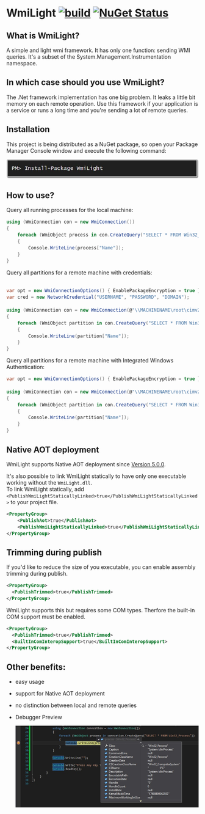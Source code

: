 # WmiLight [![build](https://github.com/MartinKuschnik/WmiLight/workflows/.NET%20Core/badge.svg)](https://github.com/MartinKuschnik/WmiLight/actions) [![NuGet Status](http://img.shields.io/nuget/v/WmiLight.svg?style=flat)](https://www.nuget.org/packages/WmiLight/)

## What is WmiLight?
A simple and light wmi framework. It has only one function: sending WMI queries.
It's a subset of the System.Management.Instrumentation namespace.

## In which case should you use WmiLight?
The .Net framework implementation has one big problem.
It leaks a little bit memory on each remote operation.
Use this framework if your application is a service or runs a long time and you're sending a lot of remote queries.

## Installation

This project is being distributed as a NuGet package, so open your Package Manager Console window and execute the following command:

<a href="https://www.nuget.org/packages/WmiLight/" target="_blank">
<img title="NuGet" src="https://github.com/MartinKuschnik/WmiLight/blob/master/doc/pics/install_nuget_package.JPG" alt="NuGet"/>
</a>



## How to use?

Query all running processes for the local machine:
```C#
using (WmiConnection con = new WmiConnection())
{
    foreach (WmiObject process in con.CreateQuery("SELECT * FROM Win32_Process"))
    {
        Console.WriteLine(process["Name"]);
    }
}
```

Query all partitions for a remote machine with credentials:
```C#

var opt = new WmiConnectionOptions() { EnablePackageEncryption = true };
var cred = new NetworkCredential("USERNAME", "PASSWORD", "DOMAIN");

using (WmiConnection con = new WmiConnection(@"\\MACHINENAME\root\cimv2", cred, opt))
{
    foreach (WmiObject partition in con.CreateQuery("SELECT * FROM Win32_DiskPartition"))
    {
        Console.WriteLine(partition["Name"]);
    }
}
```
Query all partitions for a remote machine with Integrated Windows Authentication:
```C#
var opt = new WmiConnectionOptions() { EnablePackageEncryption = true };

using (WmiConnection con = new WmiConnection(@"\\MACHINENAME\root\cimv2", opt))
{
    foreach (WmiObject partition in con.CreateQuery("SELECT * FROM Win32_DiskPartition"))
    {
        Console.WriteLine(partition["Name"]);
    }
}
```

## Native AOT deployment

WmiLight supports Native AOT deployment since [Version 5.0.0](https://github.com/MartinKuschnik/WmiLight/releases/tag/v5.0.0).

It's also possible to link WmiLight statically to have only one executable working without the `WmiLight.dll`. <br/>
To link WmiLight statically, add `<PublishWmiLightStaticallyLinked>true</PublishWmiLightStaticallyLinked>` to your project file.

```xml
<PropertyGroup>
    <PublishAot>true</PublishAot>
    <PublishWmiLightStaticallyLinked>true</PublishWmiLightStaticallyLinked>
</PropertyGroup>
```

## Trimming during publish

If you'd like to reduce the size of you executable, you can enable assembly trimming during publish.

```xml
<PropertyGroup>
  <PublishTrimmed>true</PublishTrimmed>
</PropertyGroup>
```
WmiLight supports this but requires some COM types. Therfore the built-in COM support must be enabled.

```xml
<PropertyGroup>
  <PublishTrimmed>true</PublishTrimmed>
  <BuiltInComInteropSupport>true</BuiltInComInteropSupport>
</PropertyGroup>
```

## Other benefits:

* easy usage

* support for Native AOT deployment

* no distinction between local and remote queries

* Debugger Preview 

    ![Debugger_Preview](https://github.com/MartinKuschnik/WmiLight/blob/master/doc/pics/debugger_preview.jpg "Debugger Preview")

